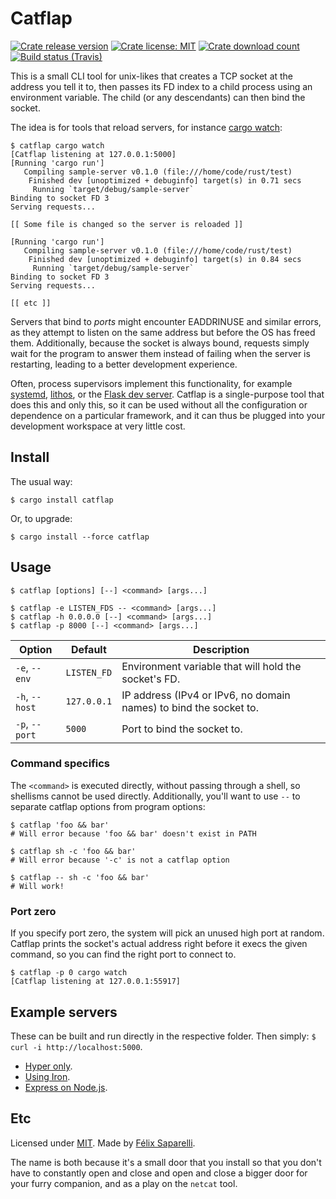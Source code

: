 # Catflap

[![Crate release version](https://img.shields.io/crates/v/catflap.svg?style=flat-square)](https://crates.io/crates/catflap)
[![Crate license: MIT](https://img.shields.io/crates/l/catflap.svg?style=flat-square)](https://passcod.mit-license.org)
[![Crate download count](https://img.shields.io/crates/d/catflap.svg?style=flat-square)](https://crates.io/crates/catflap#crate-downloads)
[![Build status (Travis)](https://img.shields.io/travis/passcod/catflap.svg?style=flat-square)](https://travis-ci.org/passcod/cargo-watch)

This is a small CLI tool for unix-likes that creates a TCP socket at the
address you tell it to, then passes its FD index to a child process using an
environment variable. The child (or any descendants) can then bind the socket.

The idea is for tools that reload servers, for instance [cargo watch]:

[cargo watch]: https://github.com/passcod/cargo-watch

```
$ catflap cargo watch
[Catflap listening at 127.0.0.1:5000]
[Running 'cargo run']
   Compiling sample-server v0.1.0 (file:///home/code/rust/test)
    Finished dev [unoptimized + debuginfo] target(s) in 0.71 secs
     Running `target/debug/sample-server`
Binding to socket FD 3
Serving requests...

[[ Some file is changed so the server is reloaded ]]

[Running 'cargo run']
   Compiling sample-server v0.1.0 (file:///home/code/rust/test)
    Finished dev [unoptimized + debuginfo] target(s) in 0.84 secs
     Running `target/debug/sample-server`
Binding to socket FD 3
Serving requests...

[[ etc ]]
```

Servers that bind to _ports_ might encounter EADDRINUSE and similar errors, as
they attempt to listen on the same address but before the OS has freed them.
Additionally, because the socket is always bound, requests simply wait for the
program to answer them instead of failing when the server is restarting,
leading to a better development experience.

Often, process supervisors implement this functionality, for example [systemd],
[lithos], or the [Flask dev server][werkzeug]. Catflap is a single-purpose tool
that does this and only this, so it can be used without all the configuration
or dependence on a particular framework, and it can thus be plugged into your
development workspace at very little cost.

[lithos]: https://lithos.readthedocs.io/en/latest/tips/tcp-ports.html
[systemd]: http://0pointer.de/blog/projects/socket-activation.html
[werkzeug]: https://github.com/pallets/werkzeug/blob/a2a5f5a4c04c5b1fb33709bc2cdc297cd8fb46a3/werkzeug/serving.py#L649-L660

## Install

The usual way:

```
$ cargo install catflap
```

Or, to upgrade:

```
$ cargo install --force catflap
```

## Usage

```
$ catflap [options] [--] <command> [args...]

$ catflap -e LISTEN_FDS -- <command> [args...]
$ catflap -h 0.0.0.0 [--] <command> [args...]
$ catflap -p 8000 [--] <command> [args...]
```

|Option|Default|Description|
|---|---|---|
|`-e`, `--env`|`LISTEN_FD`|Environment variable that will hold the socket's FD.|
|`-h`, `--host`|`127.0.0.1`|IP address (IPv4 or IPv6, no domain names) to bind the socket to.|
|`-p`, `--port`|`5000`|Port to bind the socket to.|

### Command specifics

The `<command>` is executed directly, without passing through a shell, so
shellisms cannot be used directly. Additionally, you'll want to use `--` to
separate catflap options from program options:

```
$ catflap 'foo && bar'
# Will error because 'foo && bar' doesn't exist in PATH

$ catflap sh -c 'foo && bar'
# Will error because '-c' is not a catflap option

$ catflap -- sh -c 'foo && bar'
# Will work!
```

### Port zero

If you specify port zero, the system will pick an unused high port at random.
Catflap prints the socket's actual address right before it execs the given
command, so you can find the right port to connect to.

```
$ catflap -p 0 cargo watch
[Catflap listening at 127.0.0.1:55917]
```

## Example servers

These can be built and run directly in the respective folder.
Then simply: `$ curl -i http://localhost:5000`.

- [Hyper only](./integrations/hyper).
- [Using Iron](./integrations/iron).
- [Express on Node.js](./integrations/express).

## Etc

Licensed under [MIT](https://passcod.mit-license.org).
Made by [Félix Saparelli](https://passcod.name).

The name is both because it's a small door that you install so that you don't
have to constantly open and close and open and close a bigger door for your
furry companion, and as a play on the `netcat` tool. 

